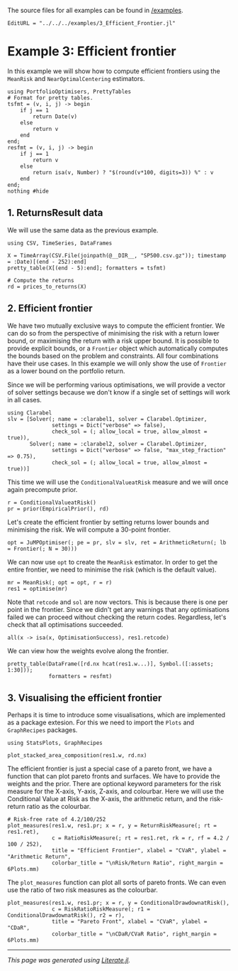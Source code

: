 The source files for all examples can be found in [/examples](https://github.com/dcelisgarza/PortfolioOptimiser.jl/tree/main/examples/).

```@meta
EditURL = "../../../examples/3_Efficient_Frontier.jl"
```

# Example 3: Efficient frontier

In this example we will show how to compute efficient frontiers using the `MeanRisk` and `NearOptimalCentering` estimators.

````@example 3_Efficient_Frontier
using PortfolioOptimisers, PrettyTables
# Format for pretty tables.
tsfmt = (v, i, j) -> begin
    if j == 1
        return Date(v)
    else
        return v
    end
end;
resfmt = (v, i, j) -> begin
    if j == 1
        return v
    else
        return isa(v, Number) ? "$(round(v*100, digits=3)) %" : v
    end
end;
nothing #hide
````

## 1. ReturnsResult data

We will use the same data as the previous example.

````@example 3_Efficient_Frontier
using CSV, TimeSeries, DataFrames

X = TimeArray(CSV.File(joinpath(@__DIR__, "SP500.csv.gz")); timestamp = :Date)[(end - 252):end]
pretty_table(X[(end - 5):end]; formatters = tsfmt)

# Compute the returns
rd = prices_to_returns(X)
````

## 2. Efficient frontier

We have two mutually exclusive ways to compute the efficient frontier. We can do so from the perspective of minimising the risk with a return lower bound, or maximising the return with a risk upper bound. It is possible to provide explicit bounds, or a `Frontier` object which automatically computes the bounds based on the problem and constraints. All four combinations have their use cases. In this example we will only show the use of `Frontier` as a lower bound on the portfolio return.

Since we will be performing various optimisations, we will provide a vector of solver settings because we don't know if a single set of settings will work in all cases.

````@example 3_Efficient_Frontier
using Clarabel
slv = [Solver(; name = :clarabel1, solver = Clarabel.Optimizer,
              settings = Dict("verbose" => false),
              check_sol = (; allow_local = true, allow_almost = true)),
       Solver(; name = :clarabel2, solver = Clarabel.Optimizer,
              settings = Dict("verbose" => false, "max_step_fraction" => 0.75),
              check_sol = (; allow_local = true, allow_almost = true))]
````

This time we will use the `ConditionalValueatRisk` measure and we will once again precompute prior.

````@example 3_Efficient_Frontier
r = ConditionalValueatRisk()
pr = prior(EmpiricalPrior(), rd)
````

Let's create the efficient frontier by setting returns lower bounds and minimising the risk. We will compute a 30-point frontier.

````@example 3_Efficient_Frontier
opt = JuMPOptimiser(; pe = pr, slv = slv, ret = ArithmeticReturn(; lb = Frontier(; N = 30)))
````

We can now use `opt` to create the `MeanRisk` estimator. In order to get the entire frontier, we need to minimise the risk (which is the default value).

````@example 3_Efficient_Frontier
mr = MeanRisk(; opt = opt, r = r)
res1 = optimise(mr)
````

Note that `retcode` and `sol` are now vectors. This is because there is one per point in the frontier. Since we didn't get any warnings that any optimisations failed we can proceed without checking the return codes. Regardless, let's check that all optimisations succeeded.

````@example 3_Efficient_Frontier
all(x -> isa(x, OptimisationSuccess), res1.retcode)
````

We can view how the weights evolve along the frontier.

````@example 3_Efficient_Frontier
pretty_table(DataFrame([rd.nx hcat(res1.w...)], Symbol.([:assets; 1:30]));
             formatters = resfmt)
````

## 3. Visualising the efficient frontier

Perhaps it is time to introduce some visualisations, which are implemented as a package extesion. For this we need to import the `Plots` and `GraphRecipes` packages.

````@example 3_Efficient_Frontier
using StatsPlots, GraphRecipes

plot_stacked_area_composition(res1.w, rd.nx)
````

The efficient frontier is just a special case of a pareto front, we have a function that can plot pareto fronts and surfaces. We have to provide the weights and the prior. There are optional keyword parameters for the risk measure for the X-axis, Y-axis, Z-axis, and colourbar. Here we will use the Conditional Value at Risk as the X-axis, the arithmetic return, and the risk-return ratio as the colourbar.

````@example 3_Efficient_Frontier
# Risk-free rate of 4.2/100/252
plot_measures(res1.w, res1.pr; x = r, y = ReturnRiskMeasure(; rt = res1.ret),
              c = RatioRiskMeasure(; rt = res1.ret, rk = r, rf = 4.2 / 100 / 252),
              title = "Efficient Frontier", xlabel = "CVaR", ylabel = "Arithmetic Return",
              colorbar_title = "\nRisk/Return Ratio", right_margin = 6Plots.mm)
````

The `plot_measures` function can plot all sorts of pareto fronts. We can even use the ratio of two risk measures as the colourbar.

````@example 3_Efficient_Frontier
plot_measures(res1.w, res1.pr; x = r, y = ConditionalDrawdownatRisk(),
              c = RiskRatioRiskMeasure(; r1 = ConditionalDrawdownatRisk(), r2 = r),
              title = "Pareto Front", xlabel = "CVaR", ylabel = "CDaR",
              colorbar_title = "\nCDaR/CVaR Ratio", right_margin = 6Plots.mm)
````

* * *

*This page was generated using [Literate.jl](https://github.com/fredrikekre/Literate.jl).*
